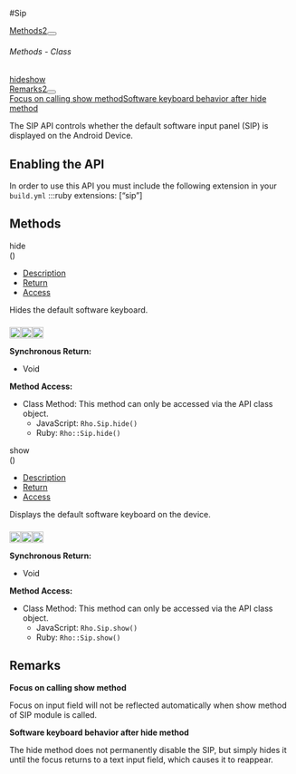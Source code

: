 #Sip
<div class="btn-group"><a href="#Methods" class="btn btn-outline-secondary">Methods<span class="badge badge-secondary ml-3">2</span></a><button type="button" class="btn btn-outline-secondary dropdown-toggle dropdown-toggle-split" id="dropdownMenuReference" data-toggle="dropdown" aria-haspopup="true" aria-expanded="false" data-reference="parent"></button><div class="dropdown-menu" style="max-height: 500px;overflow: auto;"><h6 class="dropdown-header">Methods - Class</h6>
<a href="#mhide" data-target="cMethodhide" class="dropdown-item">hide</a><a href="#mshow" data-target="cMethodshow" class="dropdown-item">show</a></div></div><div class="btn-group"><a href="#Remarks" class="btn btn-outline-secondary">Remarks<span class="badge badge-secondary ml-3">2</span></a><button type="button" class="btn btn-outline-secondary dropdown-toggle dropdown-toggle-split" id="dropdownMenuReference" data-toggle="dropdown" aria-haspopup="true" aria-expanded="false" data-reference="parent"></button><div class="dropdown-menu" style="max-height: 500px;overflow: auto;"><a href="#r0" data-target="rRemark0" class="dropdown-item">Focus on calling show method</a><a href="#r1" data-target="rRemark1" class="dropdown-item">Software keyboard behavior after hide method</a></div></div><div id="apibody" class="mt-3">
<p>The SIP API controls whether the default software input panel (SIP) is displayed on the Android Device.</p>
<h2>Enabling the API</h2>

<p>In order to use this API you must include the following extension in your <code>build.yml</code>
    :::ruby
    extensions: [&ldquo;sip&rdquo;]</p>


<a name='Methods'></a>
<h2>Methods</h2>

<div class="accordion" id="accordion"><a name ='mhide'/><div class=' method  js ruby android' id='mhide'><div class="signature d-flex"><div class="name">hide</div><div class='parameters'>()</div></div><ul class="nav nav-tabs"><li class='nav-item'><a class="nav-link active" href="#mhide1" data-toggle="tab">Description</a></li><li  class='nav-item'><a class="nav-link" href="#mhide4" data-toggle="tab">Return</a></li><li  class='nav-item'><a class="nav-link" href="#mhide6" data-toggle="tab">Access</a></li></ul><div class='tab-content border border-top-0 mb-3 p-3' id='tc-hide'><div class="tab-pane fade active show" id="mhide1"><p>Hides the default software keyboard.</p>
<p><div><p><img src="/img/js.png" style="width: 20px;padding-top: 8px" rel="tooltip" title="JavaScript"><img src="/img/ruby.png" style="width: 20px;padding-top: 8px" rel="tooltip" title="Ruby"><img src="/img/android.png" style="width: 20px;padding-top: 8px" rel="tooltip" title="Android"></p></div></p></div><div class="tab-pane fade" id="mhide2"></div><div class="tab-pane fade" id="mhide3"></div><div class="tab-pane fade" id="mhide4"><div><p><strong>Synchronous Return:</strong></p><ul><li>Void</li></ul></div></div><div class="tab-pane fade" id="mhide6"><div><p><strong>Method Access:</strong></p><ul><li><i class="icon-book"></i>Class Method: This method can only be accessed via the API class object. <ul><li>JavaScript: <code>Rho.Sip.hide()</code> </li><li>Ruby: <code>Rho::Sip.hide()</code></li></ul></li></ul></div></div></div>  </div><a name ='mshow'/><div class=' method  js ruby android' id='mshow'><div class="signature d-flex"><div class="name">show</div><div class='parameters'>()</div></div><ul class="nav nav-tabs"><li class='nav-item'><a class="nav-link active" href="#mshow1" data-toggle="tab">Description</a></li><li  class='nav-item'><a class="nav-link" href="#mshow4" data-toggle="tab">Return</a></li><li  class='nav-item'><a class="nav-link" href="#mshow6" data-toggle="tab">Access</a></li></ul><div class='tab-content border border-top-0 mb-3 p-3' id='tc-show'><div class="tab-pane fade active show" id="mshow1"><p>Displays the default software keyboard on the device.</p>
<p><div><p><img src="/img/js.png" style="width: 20px;padding-top: 8px" rel="tooltip" title="JavaScript"><img src="/img/ruby.png" style="width: 20px;padding-top: 8px" rel="tooltip" title="Ruby"><img src="/img/android.png" style="width: 20px;padding-top: 8px" rel="tooltip" title="Android"></p></div></p></div><div class="tab-pane fade" id="mshow2"></div><div class="tab-pane fade" id="mshow3"></div><div class="tab-pane fade" id="mshow4"><div><p><strong>Synchronous Return:</strong></p><ul><li>Void</li></ul></div></div><div class="tab-pane fade" id="mshow6"><div><p><strong>Method Access:</strong></p><ul><li><i class="icon-book"></i>Class Method: This method can only be accessed via the API class object. <ul><li>JavaScript: <code>Rho.Sip.show()</code> </li><li>Ruby: <code>Rho::Sip.show()</code></li></ul></li></ul></div></div></div>  </div></div>
<a name='Remarks'></a>
<h2>Remarks</h2>

<a name='r0'></a><div class=' remarks' id='r0'><div class="accordion-group"><div class="accordion-heading"><span class="accordion-toggle"  href="#cRemark0"><strong>Focus on calling show method</strong></div><div id="cRemark0" class="accordion-body">  <div class="accordion-inner"><p>Focus on input field will not be reflected automatically when show method of SIP module is called.</p>
  </div></div></div></div><a name='r1'></a><div class=' remarks' id='r1'><div class="accordion-group"><div class="accordion-heading"><span class="accordion-toggle"  href="#cRemark1"><strong>Software keyboard behavior after hide method</strong></div><div id="cRemark1" class="accordion-body">  <div class="accordion-inner"><p>The hide method does not permanently disable the SIP, but simply hides it until the focus returns to a text input field, which causes it to reappear.</p>
  </div></div></div></div></div>